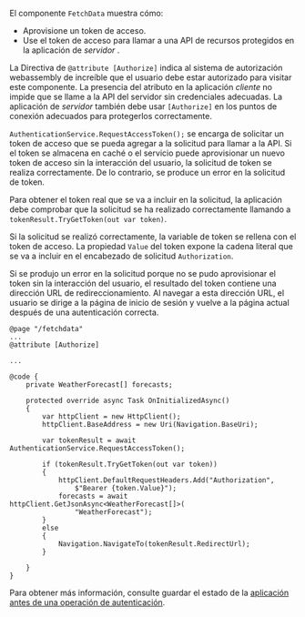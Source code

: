 El componente `FetchData` muestra cómo:

* Aprovisione un token de acceso.
* Use el token de acceso para llamar a una API de recursos protegidos en la aplicación de *servidor* .

La Directiva de `@attribute [Authorize]` indica al sistema de autorización webassembly de increíble que el usuario debe estar autorizado para visitar este componente. La presencia del atributo en la aplicación *cliente* no impide que se llame a la API del servidor sin credenciales adecuadas. La aplicación de *servidor* también debe usar `[Authorize]` en los puntos de conexión adecuados para protegerlos correctamente.

`AuthenticationService.RequestAccessToken();` se encarga de solicitar un token de acceso que se pueda agregar a la solicitud para llamar a la API. Si el token se almacena en caché o el servicio puede aprovisionar un nuevo token de acceso sin la interacción del usuario, la solicitud de token se realiza correctamente. De lo contrario, se produce un error en la solicitud de token.

Para obtener el token real que se va a incluir en la solicitud, la aplicación debe comprobar que la solicitud se ha realizado correctamente llamando a `tokenResult.TryGetToken(out var token)`. 

Si la solicitud se realizó correctamente, la variable de token se rellena con el token de acceso. La propiedad `Value` del token expone la cadena literal que se va a incluir en el encabezado de solicitud `Authorization`.

Si se produjo un error en la solicitud porque no se pudo aprovisionar el token sin la interacción del usuario, el resultado del token contiene una dirección URL de redireccionamiento. Al navegar a esta dirección URL, el usuario se dirige a la página de inicio de sesión y vuelve a la página actual después de una autenticación correcta.

```razor
@page "/fetchdata"
...
@attribute [Authorize]

...

@code {
    private WeatherForecast[] forecasts;

    protected override async Task OnInitializedAsync()
    {
        var httpClient = new HttpClient();
        httpClient.BaseAddress = new Uri(Navigation.BaseUri);

        var tokenResult = await AuthenticationService.RequestAccessToken();

        if (tokenResult.TryGetToken(out var token))
        {
            httpClient.DefaultRequestHeaders.Add("Authorization", 
                $"Bearer {token.Value}");
            forecasts = await httpClient.GetJsonAsync<WeatherForecast[]>(
                "WeatherForecast");
        }
        else
        {
            Navigation.NavigateTo(tokenResult.RedirectUrl);
        }

    }
}
```

Para obtener más información, consulte guardar el estado de la [aplicación antes de una operación de autenticación](xref:security/blazor/webassembly/additional-scenarios#save-app-state-before-an-authentication-operation).
